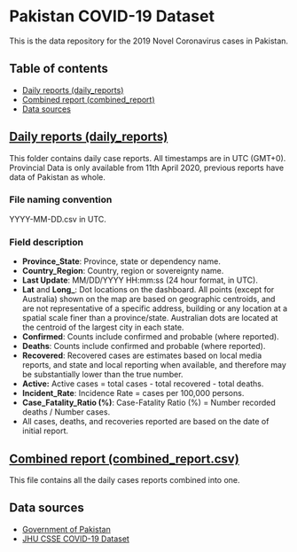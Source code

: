 # Pakistan COVID-19 Dataset

This is the data repository for the 2019 Novel Coronavirus cases in Pakistan.

## Table of contents

 * [Daily reports (daily_reports)](#daily-reports-daily_reports)
 * [Combined report (combined_report)](#usa-daily-state-reports-csse_covid_19_daily_reports_us)
 * [Data sources](#data-sources)

## [Daily reports (daily_reports)](https://github.com/DekhPakistan/Pakistan-COVID-19/tree/master/daily_reports)

This folder contains daily case reports. All timestamps are in UTC (GMT+0). Provincial Data is only available from 11th April 2020, previous reports have data of Pakistan as whole.

### File naming convention
YYYY-MM-DD.csv in UTC.

### Field description
* <b>Province_State</b>: Province, state or dependency name.
* <b>Country_Region</b>: Country, region or sovereignty name.
* <b>Last Update</b>: MM/DD/YYYY HH:mm:ss  (24 hour format, in UTC).
* <b>Lat</b> and <b>Long_</b>: Dot locations on the dashboard. All points (except for Australia) shown on the map are based on geographic centroids, and are not representative of a specific address, building or any location at a spatial scale finer than a province/state. Australian dots are located at the centroid of the largest city in each state.
* <b>Confirmed</b>: Counts include confirmed and probable (where reported).
* <b>Deaths</b>: Counts include confirmed and probable (where reported).
* <b>Recovered</b>: Recovered cases are estimates based on local media reports, and state and local reporting when available, and therefore may be substantially lower than the true number.
* <b>Active:</b> Active cases = total cases - total recovered - total deaths.
* <b>Incident_Rate</b>: Incidence Rate = cases per 100,000 persons.
* <b>Case_Fatality_Ratio (%)</b>: Case-Fatality Ratio (%) = Number recorded deaths / Number cases.
* All cases, deaths, and recoveries reported are based on the date of initial report.

## [Combined report (combined_report.csv)](https://github.com/DekhPakistan/Pakistan-COVID-19/tree/main/combined_report.csv)

This file contains all the daily cases reports combined into one.

## Data sources
* [Government of Pakistan](http://covid.gov.pk/stats/pakistan)
* [JHU CSSE COVID-19 Dataset](https://github.com/CSSEGISandData/COVID-19)
